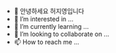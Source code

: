 - 👋 안녕하세요 허지영입니다
- 👀 I’m interested in ...
- 🌱 I’m currently learning ...
- 💞️ I’m looking to collaborate on ...
- 📫 How to reach me ...
<!---
jiyoung-Heo/jiyoung-Heo is a ✨ special ✨ repository because its `README.md` (this file) appears on your GitHub profile.
You can click the Preview link to take a look at your changes.
--->
